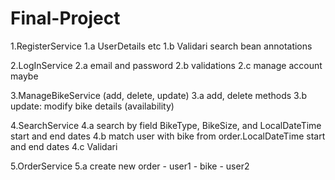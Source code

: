# Final-Project
1.RegisterService
1.a UserDetails etc
1.b Validari search bean annotations

2.LogInService
2.a email and password
2.b validations
2.c manage account maybe

3.ManageBikeService (add, delete, update)
3.a add, delete methods
3.b update: modify bike details (availability)

4.SearchService
4.a search by field BikeType, BikeSize, and LocalDateTime start and end dates
4.b match user with bike from order.LocalDateTime start and end dates
4.c Validari

5.OrderService
5.a create new order - user1 - bike - user2

